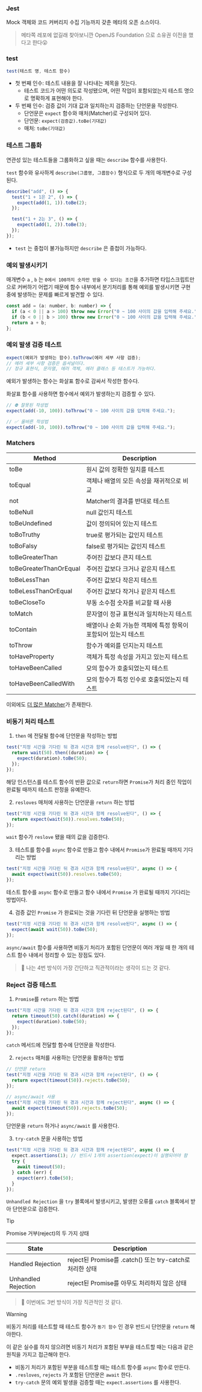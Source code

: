### Jest

Mock 객체와 코드 커버리지 수집 기능까지 갖춘 메타의 오픈 소스이다.

> 메타쪽 레포에 없길래 찾아보니깐 OpenJS Foundation 으로 소유권 이전을 했다고 한다😮

### test

```jsx
test(테스트 명, 테스트 함수)
```

- 첫 번째 인수: 테스트 내용을 잘 나타내는 제목을 짓는다.
  - 테스트 코드가 어떤 의도로 작성됐으며, 어떤 작업이 포함되었는지 테스트 명으로 명확하게 표현해야 한다.
- 두 번째 인수: 검증 값이 기대 값과 일치하는지 검증하는 단언문을 작성한다.
  - 단언문은 `expect` 함수와 매처(Matcher)로 구성되어 있다.
  - 단언문: `expect(검증값).toBe(기대값)`
  - 매처: `toBe(기대값)`

### 테스트 그룹화

연관성 있는 테스트들을 그룹화하고 싶을 때는 `describe` 함수를 사용한다.

`test` 함수와 유사하게 `describe(그룹명, 그룹함수)` 형식으로 두 개의 매개변수로 구성된다.

```jsx
describe("add", () => {
  test("1 + 1은 2", () => {
    expect(add(1, 1)).toBe(2);
  });

  test("1 + 2는 3", () => {
    expect(add(1, 2)).toBe(3);
  });
});
```

- `test` 는 중첩이 불가능하지만 `describe` 은 중첩이 가능하다.

### 예외 발생시키기

매개변수 `a` , `b` 는 `0에서 100까지 숫자만 받을 수 있다는 조건`을 추가하면 타입스크립트만으로 커버하기 어렵기 때문에 함수 내부에서 분기처리를 통해 예외를 발생시키면 구현 중에 발생하는 문제를 빠르게 발견할 수 있다.

```jsx
const add = (a: number, b: number) => {
  if (a < 0 || a > 100) throw new Error("0 ~ 100 사이의 값을 입력해 주세요.");
  if (b < 0 || b > 100) throw new Error("0 ~ 100 사이의 값을 입력해 주세요.");
  return a + b;
};
```

### 예외 발생 검증 테스트

```jsx
expect(예외가 발생하는 함수).toThrow(에러 세부 사항 검증);
// 에러 세부 사항 검증은 옵셔널이다.
// 정규 표현식, 문자열, 에러 객체, 에러 클래스 등 테스트가 가능하다.
```

예외가 발생하는 함수는 화살표 함수로 감싸서 작성한 함수다.

화살표 함수를 사용하면 함수에서 예외가 발생하는지 검증할 수 있다.

```jsx
// ⛔️ 잘못된 작성법
expect(add(-10, 100)).toThrow("0 ~ 100 사이의 값을 입력해 주세요.");

// ✅ 올바른 작성법
expect(add(-10, 100)).toThrow("0 ~ 100 사이의 값을 입력해 주세요.");
```

### Matchers

| Method                 | Description                                                    |
| ---------------------- | -------------------------------------------------------------- |
| toBe                   | 원시 값의 정확한 일치를 테스트                                 |
| toEqual                | 객체나 배열의 모든 속성을 재귀적으로 비교                      |
| not                    | Matcher의 결과를 반대로 테스트                                 |
| toBeNull               | null 값인지 테스트                                             |
| toBeUndefined          | 값이 정의되어 있는지 테스트                                    |
| toBoTruthy             | true로 평가되는 값인지 테스트                                  |
| toBoFalsy              | false로 평가되는 값인지 테스트                                 |
| toBeGreaterThan        | 주어진 값보다 큰지 테스트                                      |
| toBeGreaterThanOrEqual | 주어진 값보다 크거나 같은지 테스트                             |
| toBeLessThan           | 주어진 값보다 작은지 테스트                                    |
| toBeLessThanOrEqual    | 주어진 값보다 작거나 같은지 테스트                             |
| toBeCloseTo            | 부동 소수점 숫자를 비교할 때 사용                              |
| toMatch                | 문자열이 정규 표현식과 일치하는지 테스트                       |
| toContain              | 배열이나 순회 가능한 객체에 특정 항목이 포함되어 있는지 테스트 |
| toThrow                | 함수가 예외를 던지는지 테스트                                  |
| toHaveProperty         | 객체가 특정 속성을 가지고 있는지 테스트                        |
| toHaveBeenCalled       | 모의 함수가 호출되었는지 테스트                                |
| toHaveBeenCalledWith   | 모의 함수가 특정 인수로 호출되었는지 테스트                    |

이외에도 <a href="https://jestjs.io/docs/using-matchers">더 많은 Matcher</a>가 존재한다.

### 비동기 처리 테스트

1. `then` 에 전달될 함수에 단언문을 작성하는 방법

```jsx
test("지정 시간을 기다린 뒤 경과 시간과 함께 resolve된다", () => {
  return wait(50).then((duration) => {
    expect(duration).toBe(50);
  });
});
```

해당 인스턴스를 테스트 함수의 반환 값으로 `return`하면 `Promise`가 처리 중인 작업이 완료될 때까지 테스트 판정을 유예한다.

2. `resloves` 매처에 사용하는 단언문을 `return` 하는 방법

```jsx
test("지정 시간을 기다린 뒤 경과 시간과 함께 resolve된다", () => {
  return expect(wait(50)).resolves.toBe(50);
});
```

`wait` 함수가 `reslove` 됐을 때의 값을 검증한다.

3. 테스트를 함수를 `async` 함수로 만들고 함수 내에서 `Promise`가 완료될 때까지 기다리는 방법

```jsx
test("지정 시간을 기다린 뒤 경과 시간과 함께 resolve된다", async () => {
  await expect(wait(50)).resolves.toBe(50);
});
```

테스트 함수를 `async` 함수로 만들고 함수 내에서 `Promise` 가 완료될 때까지 기다리는 방법이다.

4. 검증 값인 `Promise` 가 완료되는 것을 기다린 뒤 단언문을 실행하는 방법

```jsx
test("지정 시간을 기다린 뒤 경과 시간과 함께 resolve된다", async () => {
  expect(await wait(50)).toBe(50);
});
```

`async/await` 함수를 사용하면 비동기 처리가 포함된 단언문이 여러 개일 때 한 개의 테스트 함수 내에서 정리할 수 있는 장점도 있다.

> 🤔 나는 4번 방식이 가장 간단하고 직관적이라는 생각이 드는 것 같다.

### Reject 검증 테스트

1. `Promise`를 `return` 하는 방법

```jsx
test("지정 시간을 기다린 뒤 경과 시간과 함께 reject된다", () => {
  return timeout(50).catch((duration) => {
    expect(duration).toBe(50);
  });
});
```

`catch` 메서드에 전달할 함수에 단언문을 작성한다.

2. `rejects` 매처를 사용하는 단언문을 활용하는 방법

```jsx
// 단언문 return
test("지정 시간을 기다린 뒤 경과 시간과 함께 reject된다", () => {
  return expect(timeout(50)).rejects.toBe(50);
});

// async/await 사용
test("지정 시간을 기다린 뒤 경과 시간과 함께 reject된다", async () => {
  await expect(timeout(50)).rejects.toBe(50);
});
```

단언문을 `return` 하거나 `async/await` 를 사용한다.

3. `try-catch` 문을 사용하는 방법

```jsx
test("지정 시간을 기다린 뒤 경과 시간과 함께 reject된다", async () => {
  expect.assertions(1); // 반드시 1개의 assertion(expect)이 실행되어야 함
  try {
    await timeout(50);
  } catch (err) {
    expect(err).toBe(50);
  }
});
```

`Unhandled Rejection` 을 `try` 블록에서 발생시키고, 발생한 오류를 `catch` 블록에서 받아 단언문으로 검증한다.

> [!TIP]
> Promise 거부(reject)의 두 가지 상태
>
> | State               | Description                                              |
> | ------------------- | -------------------------------------------------------- |
> | Handled Rejection   | reject된 Promise를 .catch() 또는 try-catch로 처리한 상태 |
> | Unhandled Rejection | reject된 Promise를 아무도 처리하지 않은 상태             |

> 🤔 이번에도 3번 방식이 가장 직관적인 것 같다.

> [!WARNING]
>
> 비동기 처리를 테스트할 때 테스트 함수가 `동기 함수` 인 경우 반드시 단언문을 `return` 해야한다.
>
> 이 같은 실수를 하지 않으려면 비동기 처리가 포함된 부부을 테스트할 때는 다음과 같은 원칙을 가지고 접근해야 한다.
>
> - 비동기 처리가 포함된 부분을 테스트할 때는 테스트 함수를 `async` 함수로 만든다.
> - `.resloves`, `rejects` 가 포함된 단언문은 `await` 한다.
> - `try-catch` 문의 예외 발생을 검증할 때는 `expect.assertions` 를 사용한다.
